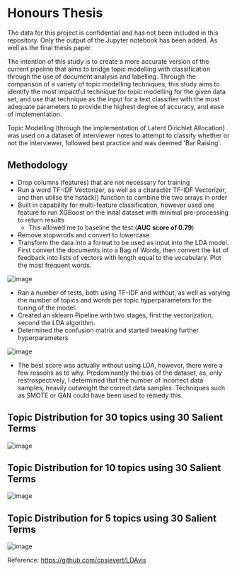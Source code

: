 # Honours Thesis
The data for this project is confidential and has not been included in this repository. Only the output of the Jupyter notebook has been added. As well as the final thesis paper.

The intention of this study is to create a more accurate version of the current pipeline that aims to
bridge topic modelling with classification through the use of document analysis and labelling.
Through the comparison of a variety of topic modelling techniques, this study aims to identify
the most impactful technique for topic modelling for the given data set, and use that technique as
the input for a text classifier with the most adequate parameters to provide the highest degree of
accuracy, and ease of implementation.

Topic Modelling (through the implementation of Latent Dirichlet Allocation) was used on a dataset of interviewer notes to attempt to classify whether or not the interviewer, followed best practice and was deemed 'Bar Raising'.

## Methodology
* Drop columns (features) that are not necessary for training
* Run a word TF-IDF Vectorizer, as well as a character TF-IDF Vectorizer, and then utilise the hstack() function to combine the two arrays in order
* Built in capability for multi-feature classification, however used one feature to run XGBoost on the inital dataset with minimal pre-processing to return results
  * This allowed me to baseline the test (**AUC score of 0.79**)
* Remove stopwrods and convert to lowercase
* Transform the data into a format to be used as input into the LDA model. First convert the documents into a Bag of Words, then convert the list of feedback into lists of vectors with length equal to the vocabulary. Plot the most frequent words.

![image](https://user-images.githubusercontent.com/16728800/139604536-84f3b4d0-463a-452f-980c-9acffe31cebb.png)

* Ran a number of tests, both using TF-IDF and without, as well as varying the number of topics and words per topic hyperparameters for the tuning of the model. 
* Created an sklearn Pipeline with two stages, first the vectorization, second the LDA algorithm.
* Determined the confusion matrix and started tweaking further hyperparameters

![image](https://user-images.githubusercontent.com/16728800/139604658-2515a390-ddfd-4d0c-923f-158413db6378.png)

* The best score was actually without using LDA, however, there were a few reasons as to why. Predominantly the bias of the dataset, as, only restrospectively, I determined that the number of incorrect data samples, heavily outweight the correct data samples. Techniques such as SMOTE or GAN could have been used to remedy this.

## Topic Distribution for 30 topics using 30 Salient Terms
![image](https://user-images.githubusercontent.com/16728800/139604239-aa93f538-19d9-49ea-af05-bbf25fe1b60a.png)

## Topic Distribution for 10 topics using 30 Salient Terms
![image](https://user-images.githubusercontent.com/16728800/139604271-65cece09-aec5-41db-abff-d635d1328b65.png)

## Topic Distribution for 5 topics using 30 Salient Terms
![image](https://user-images.githubusercontent.com/16728800/139604283-8cbbcb7b-f1fa-465d-837b-a932c340a810.png)

Reference: https://github.com/cpsievert/LDAvis
